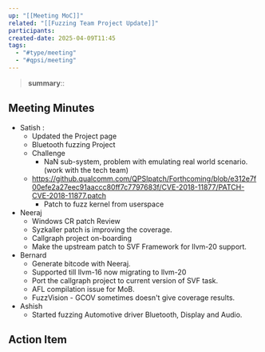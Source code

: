 ```yaml
---
up: "[[Meeting MoC]]"
related: "[[Fuzzing Team Project Update]]"
participants:
created-date: 2025-04-09T11:45
tags:
  - "#type/meeting"
  - "#qpsi/meeting"
---
```


> **summary**::

## Meeting Minutes

- Satish :
	- Updated the Project page
	- Bluetooth fuzzing Project
	- Challenge 
		- NaN sub-system, problem with emulating real world scenario.(work with the tech team) 
	- https://github.qualcomm.com/QPSIpatch/Forthcoming/blob/e312e7f00efe2a27eec91aaccc80ff7c7797683f/CVE-2018-11877/PATCH-CVE-2018-11877.patch
		- Patch to fuzz kernel from userspace
- Neeraj
	- Windows CR patch Review
	- Syzkaller patch is improving the coverage.
	- Callgraph project on-boarding
	- Make the upstream patch to SVF Framework for llvm-20 support.
- Bernard
	- Generate bitcode with Neeraj.
	- Supported till llvm-16 now migrating to llvm-20
	- Port the callgraph project to current version of SVF task.
	- AFL compilation issue for MoB.
	- FuzzVision - GCOV sometimes doesn't give coverage results.
- Ashish
	- Started fuzzing Automotive driver Bluetooth, Display and Audio.

## Action Item